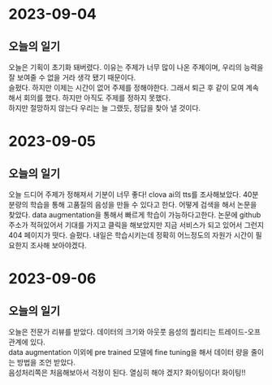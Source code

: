 # 2023-09-04

## 오늘의 일기

 오늘은 기획이 초기화 돼버렸다. 이유는 주제가 너무 많이 나온 주제이며, 우리의 능력을 잘 보여줄 수 없을 거라 생각 됐기 때문이다.  
 슬펐다. 하지만 이제는 시간이 없어 주제를 정해야한다. 그래서 퇴근 후 같이 모여 계속해서 회의를 했다. 하지만 아직도 주제를 정하지 못했다.  
 하지만 절망하지 않는다 우리는 늘 그랬듯, 정답을 찾아 낼 것이다.

# 2023-09-05

## 오늘의 일기

 오늘 드디어 주제가 정해져서 기분이 너무 좋다!
 clova ai의 tts를 조사해보았다. 40분 분량의 학습을 통해 고품질의 음성을 만들 수 있다고 한다.
 어떻게 검색을 해서 논문을 찾았다. data augmentation을 통해서 빠르게 학습이 가능하다고한다. 
 논문에 github 주소가 적혀있어서 기대를 가지고 클릭을 해보았지만 지금 서비스가 되고 있어서 그런지 404 페이지가 떳다.
 슬펐다. 내일은 학습시키는데 정확히 어느정도의 자원가 시간이 필요한지 조사해 보아야겠다.

 # 2023-09-06

## 오늘의 일기
 
오늘은 전문가 리뷰를 받았다. 데이터의 크기와 아웃풋 음성의 퀄리티는 트레이드-오프 관계에 있다.  
data augmentation 이외에 pre trained 모델에 fine tuning을 해서 데이터 량을 줄이는 방법을 조언 받았다.  
음성처리쪽은 처음해보아서 걱정이 된다. 열심히 해야 겠지? 
화이팅이다! 화이팅!!
